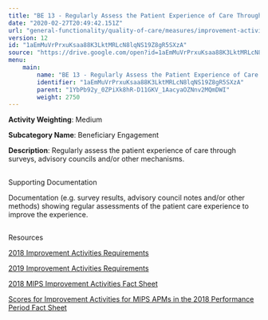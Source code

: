 ```yaml
---
title: "BE 13 - Regularly Assess the Patient Experience of Care Through Surveys, Advisory Councils and/or Other Mechanisms"
date: "2020-02-27T20:49:42.151Z"
url: "general-functionality/quality-of-care/measures/improvement-activities-measures/2018-improvement-activities/be-13-regularly-assess-the-patient-experience-of-care-through-surveys-advisory-councils-and-or-other-mechanisms.html"
version: 12
id: "1aEmMuVrPrxuKsaa88K3LktMRLcN8lqNS19Z8gR5SXzA"
source: "https://drive.google.com/open?id=1aEmMuVrPrxuKsaa88K3LktMRLcN8lqNS19Z8gR5SXzA"
menu:
    main:
        name: "BE 13 - Regularly Assess the Patient Experience of Care Through Surveys, Advisory Councils and/or Other Mechanisms"
        identifier: "1aEmMuVrPrxuKsaa88K3LktMRLcN8lqNS19Z8gR5SXzA"
        parent: "1YbPb92y_0ZPiXk8hR-D11GKV_1AacyaOZNnv2MQmDWI"
        weight: 2750
---
```









**Activity Weighting**: Medium

**Subcategory Name**: Beneficiary Engagement

**Description**: Regularly assess the patient experience of care through surveys, advisory councils and/or other mechanisms.







## 

Supporting Documentation

Documentation (e.g. survey results, advisory council notes and/or other methods) showing regular assessments of the patient care experience to improve the experience.







## 

Resources

[2018 Improvement Activities Requirements](https://qpp.cms.gov/mips/improvement-activities?py=2018)

[2019 Improvement Activities Requirements](https://qpp.cms.gov/mips/improvement-activities?py=2019)

[2018 MIPS Improvement Activities Fact Sheet](https://qpp.cms.gov/resource/2018%20MIPS%20Improvement%20Activities%20Fact%20Sheet)

[Scores for Improvement Activities for MIPS APMs in the 2018 Performance Period Fact Sheet](https://qpp.cms.gov/resource/2018%20MIPS%20APMs%20improvement%20Activities%20scores%20fact%20sheet)


